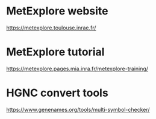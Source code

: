 # MetExplore website

https://metexplore.toulouse.inrae.fr/

# MetExplore tutorial

https://metexplore.pages.mia.inra.fr/metexplore-training/

# HGNC convert tools

https://www.genenames.org/tools/multi-symbol-checker/
